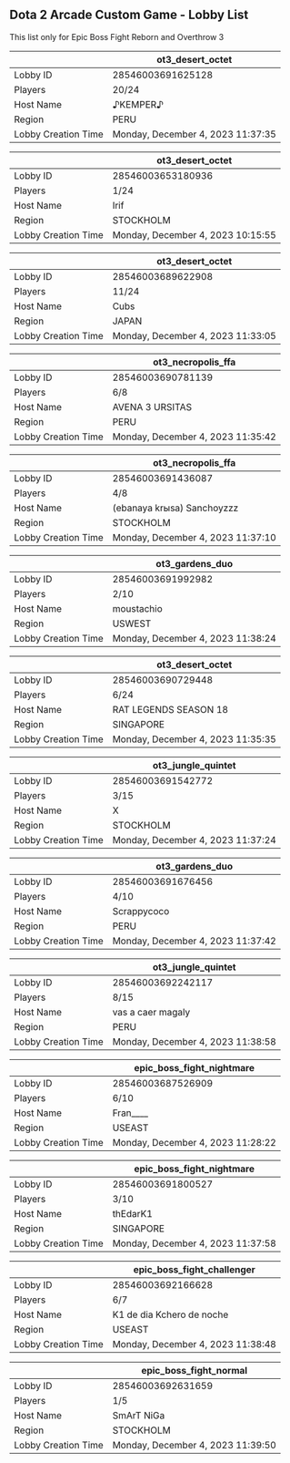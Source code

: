## Dota 2 Arcade Custom Game - Lobby List

This list only for Epic Boss Fight Reborn and Overthrow 3

|  | ot3_desert_octet |
| ------ | ------ |
| Lobby ID | 28546003691625128 |
| Players | 20/24 |
| Host Name | ♪KEMPER♪ |
| Region | PERU |
| Lobby Creation Time | Monday, December 4, 2023 11:37:35 |


|  | ot3_desert_octet |
| ------ | ------ |
| Lobby ID | 28546003653180936 |
| Players | 1/24 |
| Host Name | Irif |
| Region | STOCKHOLM |
| Lobby Creation Time | Monday, December 4, 2023 10:15:55 |


|  | ot3_desert_octet |
| ------ | ------ |
| Lobby ID | 28546003689622908 |
| Players | 11/24 |
| Host Name | Cubs |
| Region | JAPAN |
| Lobby Creation Time | Monday, December 4, 2023 11:33:05 |


|  | ot3_necropolis_ffa |
| ------ | ------ |
| Lobby ID | 28546003690781139 |
| Players | 6/8 |
| Host Name | AVENA 3 URSITAS |
| Region | PERU |
| Lobby Creation Time | Monday, December 4, 2023 11:35:42 |


|  | ot3_necropolis_ffa |
| ------ | ------ |
| Lobby ID | 28546003691436087 |
| Players | 4/8 |
| Host Name | (ebanaya krыsa) Sanchoyzzz |
| Region | STOCKHOLM |
| Lobby Creation Time | Monday, December 4, 2023 11:37:10 |


|  | ot3_gardens_duo |
| ------ | ------ |
| Lobby ID | 28546003691992982 |
| Players | 2/10 |
| Host Name | moustachio |
| Region | USWEST |
| Lobby Creation Time | Monday, December 4, 2023 11:38:24 |


|  | ot3_desert_octet |
| ------ | ------ |
| Lobby ID | 28546003690729448 |
| Players | 6/24 |
| Host Name | RAT LEGENDS SEASON 18 |
| Region | SINGAPORE |
| Lobby Creation Time | Monday, December 4, 2023 11:35:35 |


|  | ot3_jungle_quintet |
| ------ | ------ |
| Lobby ID | 28546003691542772 |
| Players | 3/15 |
| Host Name | X |
| Region | STOCKHOLM |
| Lobby Creation Time | Monday, December 4, 2023 11:37:24 |


|  | ot3_gardens_duo |
| ------ | ------ |
| Lobby ID | 28546003691676456 |
| Players | 4/10 |
| Host Name | Scrappycoco |
| Region | PERU |
| Lobby Creation Time | Monday, December 4, 2023 11:37:42 |


|  | ot3_jungle_quintet |
| ------ | ------ |
| Lobby ID | 28546003692242117 |
| Players | 8/15 |
| Host Name | vas a caer magaly |
| Region | PERU |
| Lobby Creation Time | Monday, December 4, 2023 11:38:58 |


|  | epic_boss_fight_nightmare |
| ------ | ------ |
| Lobby ID | 28546003687526909 |
| Players | 6/10 |
| Host Name | Fran____ |
| Region | USEAST |
| Lobby Creation Time | Monday, December 4, 2023 11:28:22 |


|  | epic_boss_fight_nightmare |
| ------ | ------ |
| Lobby ID | 28546003691800527 |
| Players | 3/10 |
| Host Name | thEdarK1 |
| Region | SINGAPORE |
| Lobby Creation Time | Monday, December 4, 2023 11:37:58 |


|  | epic_boss_fight_challenger |
| ------ | ------ |
| Lobby ID | 28546003692166628 |
| Players | 6/7 |
| Host Name | K1 de dia Kchero de noche |
| Region | USEAST |
| Lobby Creation Time | Monday, December 4, 2023 11:38:48 |


|  | epic_boss_fight_normal |
| ------ | ------ |
| Lobby ID | 28546003692631659 |
| Players | 1/5 |
| Host Name | SmArT NiGa |
| Region | STOCKHOLM |
| Lobby Creation Time | Monday, December 4, 2023 11:39:50 |


